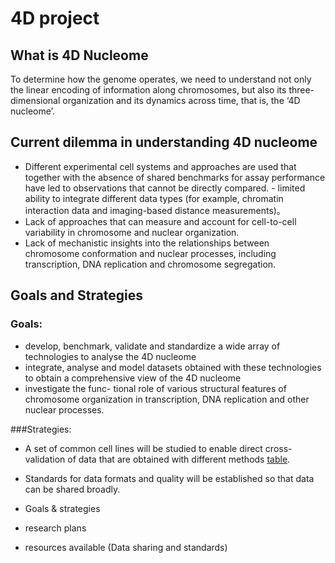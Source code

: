 # 4D project

## What is 4D Nucleome
To determine how the genome operates, we need to understand not only the linear encoding of information along chromosomes, but also its three-dimensional organization and its dynamics across time, that is, the ‘4D nucleome’.

## Current dilemma in understanding 4D nucleome
- Different experimental cell systems and approaches are used that together with the absence of shared benchmarks for assay performance have led to observations that cannot be directly compared. - limited ability to integrate different data types (for example, chromatin interaction data and imaging-based distance measurements)。
- Lack of approaches that can measure and account for cell-to-cell variability in chromosome and nuclear organization.
- Lack of mechanistic insights into the relationships between chromosome conformation and nuclear processes, including transcription, DNA replication and chromosome segregation.

## Goals and Strategies 
### Goals:
- develop, benchmark, validate and standardize a wide array of technologies to analyse the 4D nucleome
- integrate, analyse and model datasets obtained with these technologies to obtain a comprehensive view of the 4D nucleome
- investigate the func- tional role of various structural features of chromosome organization in transcription, DNA replication and other nuclear processes. 

###Strategies:
- A set of common cell lines will be studied to enable direct cross- validation of data that are obtained with different methods [table](https://www.nature.com/articles/nature23884#t1).
- Standards for data formats and quality will be established so that data can be shared broadly.





- Goals & strategies
- research plans
- resources available (Data sharing and standards)







